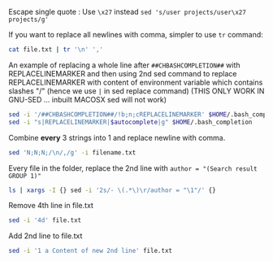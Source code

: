 Escape single quote : Use `\x27` instead `sed 's/user projects/user\x27 projects/g'`

If you want to replace all newlines with comma, simpler to use `tr` command:

```bash
cat file.txt | tr '\n' ','
```

An example of replacing a whole line after `##CHBASHCOMPLETION##` with REPLACELINEMARKER and then using 2nd sed command to replace REPLACELINEMARKER with content of environment variable which contains slashes "/" (hence we use `|` in sed replace command) (THIS ONLY WORK IN GNU-SED ... inbuilt MACOSX sed will not work)

```bash
sed -i '/##CHBASHCOMPLETION##/!b;n;cREPLACELINEMARKER' $HOME/.bash_completion
sed -i "s|REPLACELINEMARKER|$autocomplete|g" $HOME/.bash_completion
```

Combine **every** 3 strings into 1 and replace newline with comma.

```bash
sed 'N;N;N;/\n/,/g' -i filename.txt
```

Every file in the folder, replace the 2nd line with `author = "(Search result GROUP 1)"`

```bash
ls | xargs -I {} sed -i '2s/- \(.*\)\r/author = "\1"/' {}
```

Remove 4th line in file.txt

```bash
sed -i '4d' file.txt
```

Add 2nd line to file.txt

```bash
sed -i '1 a Content of new 2nd line' file.txt
```
